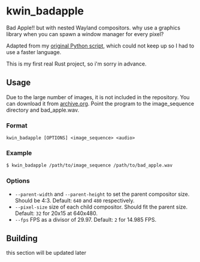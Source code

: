 # kwin_badapple

Bad Apple!! but with nested Wayland compositors.
why use a graphics library when you can spawn a window manager for every pixel?

Adapted from my [original Python script](https://github.com/Waoweens/experiments/blob/main/badapple/badapple.py), which could not keep up so I had to use a faster language.

This is my first real Rust project, so i'm sorry in advance.

## Usage
Due to the large number of images, it is not included in the repository. You can download it from [archive.org](https://archive.org/details/bad_apple_is.7z). Point the program to the image_sequence directory and bad_apple.wav.

### Format
`kwin_badapple [OPTIONS] <image_sequence> <audio>`

### Example
```sh
$ kwin_badapple /path/to/image_sequence /path/to/bad_apple.wav
```

### Options
- `--parent-width` and `--parent-height` to set the parent compositor size. Should be 4:3. Default: `640` and `480` respectively.
- `--pixel-size` size of each child compositor. Should fit the parent size. Default: `32` for 20x15 at 640x480.
- `--fps` FPS as a divisor of 29.97. Default: `2` for 14.985 FPS.

## Building
this section will be updated later